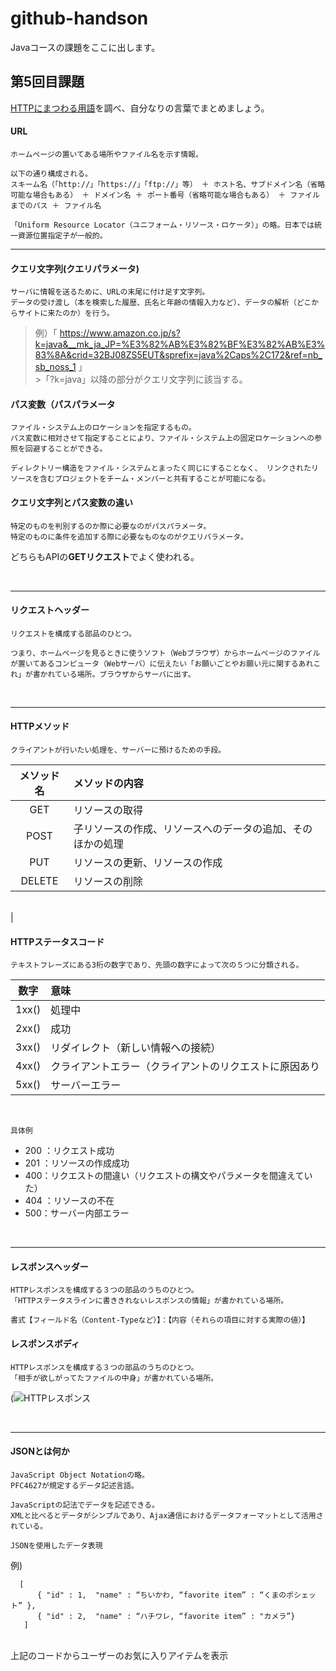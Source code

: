 # github-handson
Javaコースの課題をここに出します。

## 第5回目課題
  <u>HTTPにまつわる用語</u>を調べ、自分なりの言葉でまとめましょう。
  

#### URL
    ホームページの置いてある場所やファイル名を示す情報。
    
    以下の通り構成される。
    スキーム名（「http://」「https://」「ftp://」等） ＋ ホスト名、サブドメイン名（省略可能な場合もある） ＋ ドメイン名 ＋ ポート番号（省略可能な場合もある） ＋ ファイルまでのパス ＋ ファイル名
    
    「Uniform Resource Locator（ユニフォーム・リソース・ロケータ）」の略。日本では統一資源位置指定子が一般的。    

***

#### クエリ文字列(クエリパラメータ)
    サーバに情報を送るために、URLの末尾に付け足す文字列。
    データの受け渡し（本を検索した履歴、氏名と年齢の情報入力など）、データの解析（どこからサイトに来たのか）を行う。

>例）「 https://www.amazon.co.jp/s?k=java&__mk_ja_JP=%E3%82%AB%E3%82%BF%E3%82%AB%E3%83%8A&crid=32BJ08ZS5EUT&sprefix=java%2Caps%2C172&ref=nb_sb_noss_1 」<br>
    >「?k=java」以降の部分がクエリ文字列に該当する。
    
    
#### パス変数（パスパラメータ
    ファイル・システム上のロケーションを指定するもの。 
    パス変数に相対させて指定することにより、ファイル・システム上の固定ロケーションへの参照を回避することができる。

    ディレクトリー構造をファイル・システムとまったく同じにすることなく、 リンクされたリソースを含むプロジェクトをチーム・メンバーと共有することが可能になる。

    
#### クエリ文字列とパス変数の違い
    特定のものを判別するのか際に必要なのがパスパラメータ。
    特定のものに条件を追加する際に必要なものなのがクエリパラメータ。
どちらもAPIの**GETリクエスト**でよく使われる。

<br>

***

#### リクエストヘッダー
    リクエストを構成する部品のひとつ。
    
    つまり、ホームページを見るときに使うソフト（Webブラウザ）からホームページのファイルが置いてあるコンピュータ（Webサーバ）に伝えたい「お願いごとやお願い元に関するあれこれ」が書かれている場所。ブラウザからサーバに出す。

<br>

***

#### HTTPメソッド
    クライアントが行いたい処理を、サーバーに預けるための手段。
|メソッド名 | メソッドの内容  |
|:-------:|:-----------------------------------------------|
|GET      | リソースの取得                                      |
|POST     | 子リソースの作成、リソースへのデータの追加、そのほかの処理 |
|PUT      | リソースの更新、リソースの作成                         |
|DELETE   | リソースの削除     

</br>                                 |
    

#### HTTPステータスコード
    テキストフレーズにある3桁の数字であり、先頭の数字によって次の５つに分類される。

|数字   | 意味　　　　|
|:-------:|:-----------|
| 1xx()| 処理中|
| 2xx()| 成功|
| 3xx()| リダイレクト（新しい情報への接続）|
| 4xx()| クライアントエラー（クライアントのリクエストに原因あり|
| 5xx()| サーバーエラー|
</br>


`具体例`
- 200 ：リクエスト成功
- 201 ：リソースの作成成功
- 400：リクエストの間違い（リクエストの構文やパラメータを間違えていた）
- 404 ：リソースの不在
- 500：サーバー内部エラー

<br>

***

#### レスポンスヘッダー
    HTTPレスポンスを構成する３つの部品のうちのひとつ。
    「HTTPステータスラインに書ききれないレスポンスの情報」が書かれている場所。
    
    書式【フィールド名（Content-Typeなど）】：【内容（それらの項目に対する実際の値）】

#### レスポンスボディ
    HTTPレスポンスを構成する３つの部品のうちのひとつ。
    「相手が欲しがってたファイルの中身」が書かれている場所。


(![HTTPレスポンス](https://github.com/teddypr/github-handson/assets/167724830/91ce790a-e783-4116-bde8-d5c95161ab92)


<br>

***

#### JSONとは何か
    JavaScript Object Notationの略。
    PFC4627が規定するデータ記述言語。
    
    JavaScriptの記法でデータを記述できる。
    XMLと比べるとデータがシンプルであり、Ajax通信におけるデータフォーマットとして活用されている。

`JSONを使用したデータ表現`</br>

例) 

```"UserInfo" :
  [
      { "id" : 1,  "name" : “ちいかわ, “favorite item” : “くまのポシェット” },
      { "id" : 2,  "name" : “ハチワレ, “favorite item” : "カメラ”}
   ] 
```
</br> 上記のコードからユーザーのお気に入りアイテムを表示

